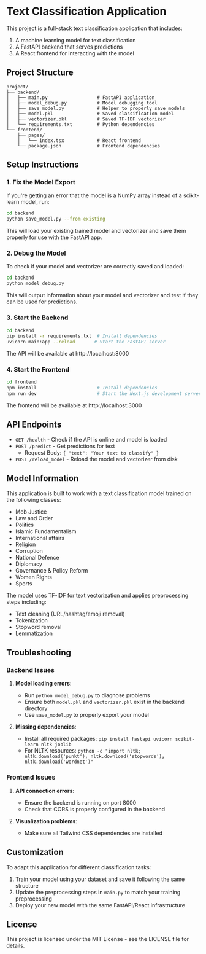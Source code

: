 # Text Classification Application

This project is a full-stack text classification application that includes:

1. A machine learning model for text classification
2. A FastAPI backend that serves predictions
3. A React frontend for interacting with the model

## Project Structure

```
project/
├── backend/
│   ├── main.py                  # FastAPI application
│   ├── model_debug.py           # Model debugging tool
│   ├── save_model.py            # Helper to properly save models
│   ├── model.pkl                # Saved classification model
│   ├── vectorizer.pkl           # Saved TF-IDF vectorizer
│   └── requirements.txt         # Python dependencies
└── frontend/
    ├── pages/
    │   └── index.tsx            # React frontend
    └── package.json             # Frontend dependencies
```

## Setup Instructions

### 1. Fix the Model Export

If you're getting an error that the model is a NumPy array instead of a scikit-learn model, run:

```bash
cd backend
python save_model.py --from-existing
```

This will load your existing trained model and vectorizer and save them properly for use with the FastAPI app.

### 2. Debug the Model

To check if your model and vectorizer are correctly saved and loaded:

```bash
cd backend
python model_debug.py
```

This will output information about your model and vectorizer and test if they can be used for predictions.

### 3. Start the Backend

```bash
cd backend
pip install -r requirements.txt  # Install dependencies
uvicorn main:app --reload       # Start the FastAPI server
```

The API will be available at http://localhost:8000

### 4. Start the Frontend

```bash
cd frontend
npm install                      # Install dependencies
npm run dev                      # Start the Next.js development server
```

The frontend will be available at http://localhost:3000

## API Endpoints

- `GET /health` - Check if the API is online and model is loaded
- `POST /predict` - Get predictions for text
  - Request Body: `{ "text": "Your text to classify" }`
- `POST /reload_model` - Reload the model and vectorizer from disk

## Model Information

This application is built to work with a text classification model trained on the following classes:

- Mob Justice
- Law and Order
- Politics
- Islamic Fundamentalism
- International affairs
- Religion
- Corruption
- National Defence
- Diplomacy
- Governance & Policy Reform
- Women Rights
- Sports

The model uses TF-IDF for text vectorization and applies preprocessing steps including:
- Text cleaning (URL/hashtag/emoji removal)
- Tokenization
- Stopword removal
- Lemmatization

## Troubleshooting

### Backend Issues

1. **Model loading errors**:
   - Run `python model_debug.py` to diagnose problems
   - Ensure both `model.pkl` and `vectorizer.pkl` exist in the backend directory
   - Use `save_model.py` to properly export your model

2. **Missing dependencies**:
   - Install all required packages: `pip install fastapi uvicorn scikit-learn nltk joblib`
   - For NLTK resources: `python -c "import nltk; nltk.download('punkt'); nltk.download('stopwords'); nltk.download('wordnet')"`

### Frontend Issues

1. **API connection errors**:
   - Ensure the backend is running on port 8000
   - Check that CORS is properly configured in the backend

2. **Visualization problems**:
   - Make sure all Tailwind CSS dependencies are installed

## Customization

To adapt this application for different classification tasks:

1. Train your model using your dataset and save it following the same structure
2. Update the preprocessing steps in `main.py` to match your training preprocessing
3. Deploy your new model with the same FastAPI/React infrastructure

## License

This project is licensed under the MIT License - see the LICENSE file for details.
